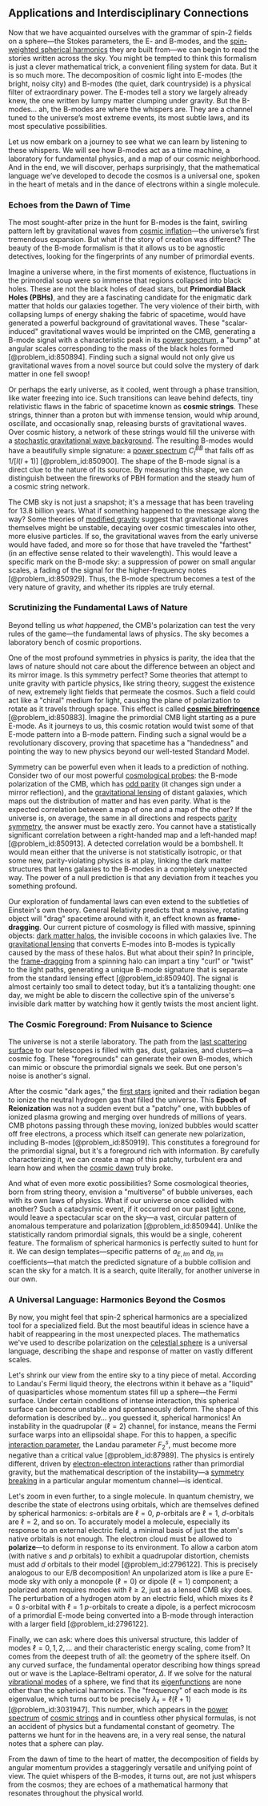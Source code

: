 ## Applications and Interdisciplinary Connections

Now that we have acquainted ourselves with the grammar of spin-2 fields on a sphere—the Stokes parameters, the E- and B-modes, and the [spin-weighted spherical harmonics](@article_id:160204) they are built from—we can begin to read the stories written across the sky. You might be tempted to think this formalism is just a clever mathematical trick, a convenient filing system for data. But it is so much more. The decomposition of cosmic light into E-modes (the bright, noisy city) and B-modes (the quiet, dark countryside) is a physical filter of extraordinary power. The E-modes tell a story we largely already knew, the one written by lumpy matter clumping under gravity. But the B-modes... ah, the B-modes are where the whispers are. They are a channel tuned to the universe’s most extreme events, its most subtle laws, and its most speculative possibilities.

Let us now embark on a journey to see what we can learn by listening to these whispers. We will see how B-modes act as a time machine, a laboratory for fundamental physics, and a map of our cosmic neighborhood. And in the end, we will discover, perhaps surprisingly, that the mathematical language we’ve developed to decode the cosmos is a universal one, spoken in the heart of metals and in the dance of electrons within a single molecule.

### Echoes from the Dawn of Time

The most sought-after prize in the hunt for B-modes is the faint, swirling pattern left by gravitational waves from [cosmic inflation](@article_id:156104)—the universe’s first tremendous expansion. But what if the story of creation was different? The beauty of the B-mode formalism is that it allows us to be agnostic detectives, looking for the fingerprints of any number of primordial events.

Imagine a universe where, in the first moments of existence, fluctuations in the primordial soup were so immense that regions collapsed into black holes. These are not the black holes of dead stars, but **Primordial Black Holes (PBHs)**, and they are a fascinating candidate for the enigmatic dark matter that holds our galaxies together. The very violence of their birth, with collapsing lumps of energy shaking the fabric of spacetime, would have generated a powerful background of gravitational waves. These "scalar-induced" gravitational waves would be imprinted on the CMB, generating a B-mode signal with a characteristic peak in its [power spectrum](@article_id:159502), a "bump" at angular scales corresponding to the mass of the black holes formed [@problem_id:850894]. Finding such a signal would not only give us gravitational waves from a novel source but could solve the mystery of dark matter in one fell swoop!

Or perhaps the early universe, as it cooled, went through a phase transition, like water freezing into ice. Such transitions can leave behind defects, tiny relativistic flaws in the fabric of spacetime known as **cosmic strings**. These strings, thinner than a proton but with immense tension, would whip around, oscillate, and occasionally snap, releasing bursts of gravitational waves. Over cosmic history, a network of these strings would fill the universe with a [stochastic gravitational wave background](@article_id:190133). The resulting B-modes would have a beautifully simple signature: a [power spectrum](@article_id:159502) $C_l^{BB}$ that falls off as $1/[l(l+1)]$ [@problem_id:850900]. The shape of the B-mode signal is a direct clue to the nature of its source. By measuring this shape, we can distinguish between the fireworks of PBH formation and the steady hum of a cosmic string network.

The CMB sky is not just a snapshot; it's a message that has been traveling for 13.8 billion years. What if something happened to the message along the way? Some theories of [modified gravity](@article_id:158365) suggest that gravitational waves themselves might be unstable, decaying over cosmic timescales into other, more elusive particles. If so, the gravitational waves from the early universe would have faded, and more so for those that have traveled the "farthest" (in an effective sense related to their wavelength). This would leave a specific mark on the B-mode sky: a suppression of power on small angular scales, a fading of the signal for the higher-frequency notes [@problem_id:850929]. Thus, the B-mode spectrum becomes a test of the very nature of gravity, and whether its ripples are truly eternal.

### Scrutinizing the Fundamental Laws of Nature

Beyond telling us *what happened*, the CMB's polarization can test the very rules of the game—the fundamental laws of physics. The sky becomes a laboratory bench of cosmic proportions.

One of the most profound symmetries in physics is parity, the idea that the laws of nature should not care about the difference between an object and its mirror image. Is this symmetry perfect? Some theories that attempt to unite gravity with particle physics, like string theory, suggest the existence of new, extremely light fields that permeate the cosmos. Such a field could act like a "chiral" medium for light, causing the plane of polarization to rotate as it travels through space. This effect is called **[cosmic birefringence](@article_id:153625)** [@problem_id:850883]. Imagine the primordial CMB light starting as a pure E-mode. As it journeys to us, this cosmic rotation would twist some of that E-mode pattern into a B-mode pattern. Finding such a signal would be a revolutionary discovery, proving that spacetime has a "handedness" and pointing the way to new physics beyond our well-tested Standard Model.

Symmetry can be powerful even when it leads to a prediction of nothing. Consider two of our most powerful [cosmological probes](@article_id:160433): the B-mode polarization of the CMB, which has [odd parity](@article_id:175336) (it changes sign under a mirror reflection), and the [gravitational lensing](@article_id:158506) of distant galaxies, which maps out the distribution of matter and has even parity. What is the expected correlation between a map of one and a map of the other? If the universe is, on average, the same in all directions and respects [parity symmetry](@article_id:152796), the answer must be exactly zero. You cannot have a statistically significant correlation between a right-handed map and a left-handed map! [@problem_id:850913]. A detected correlation would be a bombshell. It would mean either that the universe is not statistically isotropic, or that some new, parity-violating physics is at play, linking the dark matter structures that lens galaxies to the B-modes in a completely unexpected way. The power of a null prediction is that any deviation from it teaches you something profound.

Our exploration of fundamental laws can even extend to the subtleties of Einstein's own theory. General Relativity predicts that a massive, rotating object will "drag" spacetime around with it, an effect known as **frame-dragging**. Our current picture of cosmology is filled with massive, spinning objects: [dark matter halos](@article_id:147029), the invisible cocoons in which galaxies live. The [gravitational lensing](@article_id:158506) that converts E-modes into B-modes is typically caused by the mass of these halos. But what about their spin? In principle, the [frame-dragging](@article_id:159698) from a spinning halo can impart a tiny "curl" or "twist" to the light paths, generating a unique B-mode signature that is separate from the standard lensing effect [@problem_id:850940]. The signal is almost certainly too small to detect today, but it’s a tantalizing thought: one day, we might be able to discern the collective spin of the universe's invisible dark matter by watching how it gently twists the most ancient light.

### The Cosmic Foreground: From Nuisance to Science

The universe is not a sterile laboratory. The path from the [last scattering surface](@article_id:157207) to our telescopes is filled with gas, dust, galaxies, and clusters—a cosmic fog. These "foregrounds" can generate their own B-modes, which can mimic or obscure the primordial signals we seek. But one person's noise is another's signal.

After the cosmic "dark ages," the [first stars](@article_id:157997) ignited and their radiation began to ionize the neutral hydrogen gas that filled the universe. This **Epoch of Reionization** was not a sudden event but a "patchy" one, with bubbles of ionized plasma growing and merging over hundreds of millions of years. CMB photons passing through these moving, ionized bubbles would scatter off free electrons, a process which itself can generate new polarization, including B-modes [@problem_id:850919]. This constitutes a foreground for the primordial signal, but it's a foreground rich with information. By carefully characterizing it, we can create a map of this patchy, turbulent era and learn how and when the [cosmic dawn](@article_id:157164) truly broke.

And what of even more exotic possibilities? Some cosmological theories, born from string theory, envision a "multiverse" of bubble universes, each with its own laws of physics. What if our universe once collided with another? Such a cataclysmic event, if it occurred on our past [light cone](@article_id:157173), would leave a spectacular scar on the sky—a vast, circular pattern of anomalous temperature and polarization [@problem_id:850944]. Unlike the statistically random primordial signals, this would be a single, coherent feature. The formalism of spherical harmonics is perfectly suited to hunt for it. We can design templates—specific patterns of $a_{E,lm}$ and $a_{B,lm}$ coefficients—that match the predicted signature of a bubble collision and scan the sky for a match. It is a search, quite literally, for another universe in our own.

### A Universal Language: Harmonics Beyond the Cosmos

By now, you might feel that spin-2 spherical harmonics are a specialized tool for a specialized field. But the most beautiful ideas in science have a habit of reappearing in the most unexpected places. The mathematics we've used to describe polarization on the [celestial sphere](@article_id:157774) is a universal language, describing the shape and response of matter on vastly different scales.

Let's shrink our view from the entire sky to a tiny piece of metal. According to Landau's Fermi liquid theory, the electrons within it behave as a "liquid" of quasiparticles whose momentum states fill up a sphere—the Fermi surface. Under certain conditions of intense interaction, this spherical surface can become unstable and spontaneously deform. The shape of this deformation is described by... you guessed it, spherical harmonics! An instability in the quadrupolar ($\ell=2$) channel, for instance, means the Fermi surface warps into an ellipsoidal shape. For this to happen, a specific [interaction parameter](@article_id:194614), the Landau parameter $F_2^s$, must become more negative than a critical value [@problem_id:87989]. The physics is entirely different, driven by [electron-electron interactions](@article_id:139406) rather than primordial gravity, but the mathematical description of the instability—a [symmetry breaking](@article_id:142568) in a particular angular momentum channel—is identical.

Let's zoom in even further, to a single molecule. In quantum chemistry, we describe the state of electrons using orbitals, which are themselves defined by spherical harmonics: $s$-orbitals are $\ell=0$, $p$-orbitals are $\ell=1$, $d$-orbitals are $\ell=2$, and so on. To accurately model a molecule, especially its response to an external electric field, a minimal basis of just the atom's native orbitals is not enough. The electron cloud must be allowed to **polarize**—to deform in response to its environment. To allow a carbon atom (with native $s$ and $p$ orbitals) to exhibit a quadrupolar distortion, chemists must add $d$ orbitals to their model [@problem_id:2796122]. This is precisely analogous to our E/B decomposition! An unpolarized atom is like a pure E-mode sky with only a monopole ($\ell=0$) or dipole ($\ell=1$) component; a polarized atom requires modes with $\ell \ge 2$, just as a lensed CMB sky does. The perturbation of a hydrogen atom by an electric field, which mixes its $\ell=0$ $s$-orbital with $\ell=1$ $p$-orbitals to create a dipole, is a perfect microcosm of a primordial E-mode being converted into a B-mode through interaction with a larger field [@problem_id:2796122].

Finally, we can ask: where does this universal structure, this ladder of modes $\ell=0, 1, 2, \dots$ and their characteristic energy scaling, come from? It comes from the deepest truth of all: the geometry of the sphere itself. On any curved surface, the fundamental operator describing how things spread out or wave is the Laplace-Beltrami operator, $\Delta$. If we solve for the natural [vibrational modes](@article_id:137394) of a sphere, we find that its [eigenfunctions](@article_id:154211) are none other than the spherical harmonics. The "frequency" of each mode is its eigenvalue, which turns out to be precisely $\lambda_\ell = \ell(\ell+1)$ [@problem_id:3031947]. This number, which appears in the [power spectrum](@article_id:159502) of [cosmic strings](@article_id:142518) and in countless other physical formulas, is not an accident of physics but a fundamental constant of geometry. The patterns we hunt for in the heavens are, in a very real sense, the natural notes that a sphere can play.

From the dawn of time to the heart of matter, the decomposition of fields by angular momentum provides a staggeringly versatile and unifying point of view. The quiet whispers of the B-modes, it turns out, are not just whispers from the cosmos; they are echoes of a mathematical harmony that resonates throughout the physical world.